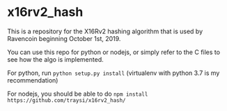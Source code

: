 # x16rv2_hash

This is a repository for the X16Rv2 hashing algorithm that is used by Ravencoin beginning October 1st, 2019.

You can use this repo for python or nodejs, or simply refer to the C files to see how the algo is implemented.

For python, run ``python setup.py install`` (virtualenv with python 3.7 is my recommendation)

For nodejs, you should be able to do ``npm install https://github.com/traysi/x16rv2_hash/``
